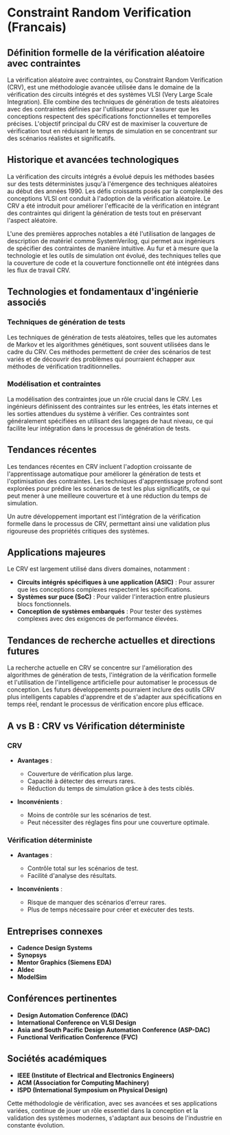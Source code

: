# Constraint Random Verification (Francais)

## Définition formelle de la vérification aléatoire avec contraintes

La vérification aléatoire avec contraintes, ou Constraint Random Verification (CRV), est une méthodologie avancée utilisée dans le domaine de la vérification des circuits intégrés et des systèmes VLSI (Very Large Scale Integration). Elle combine des techniques de génération de tests aléatoires avec des contraintes définies par l'utilisateur pour s'assurer que les conceptions respectent des spécifications fonctionnelles et temporelles précises. L'objectif principal du CRV est de maximiser la couverture de vérification tout en réduisant le temps de simulation en se concentrant sur des scénarios réalistes et significatifs.

## Historique et avancées technologiques

La vérification des circuits intégrés a évolué depuis les méthodes basées sur des tests déterministes jusqu'à l'émergence des techniques aléatoires au début des années 1990. Les défis croissants posés par la complexité des conceptions VLSI ont conduit à l'adoption de la vérification aléatoire. Le CRV a été introduit pour améliorer l'efficacité de la vérification en intégrant des contraintes qui dirigent la génération de tests tout en préservant l'aspect aléatoire.

L'une des premières approches notables a été l'utilisation de langages de description de matériel comme SystemVerilog, qui permet aux ingénieurs de spécifier des contraintes de manière intuitive. Au fur et à mesure que la technologie et les outils de simulation ont évolué, des techniques telles que la couverture de code et la couverture fonctionnelle ont été intégrées dans les flux de travail CRV.

## Technologies et fondamentaux d'ingénierie associés

### Techniques de génération de tests

Les techniques de génération de tests aléatoires, telles que les automates de Markov et les algorithmes génétiques, sont souvent utilisées dans le cadre du CRV. Ces méthodes permettent de créer des scénarios de test variés et de découvrir des problèmes qui pourraient échapper aux méthodes de vérification traditionnelles.

### Modélisation et contraintes

La modélisation des contraintes joue un rôle crucial dans le CRV. Les ingénieurs définissent des contraintes sur les entrées, les états internes et les sorties attendues du système à vérifier. Ces contraintes sont généralement spécifiées en utilisant des langages de haut niveau, ce qui facilite leur intégration dans le processus de génération de tests.

## Tendances récentes

Les tendances récentes en CRV incluent l'adoption croissante de l'apprentissage automatique pour améliorer la génération de tests et l'optimisation des contraintes. Les techniques d'apprentissage profond sont explorées pour prédire les scénarios de test les plus significatifs, ce qui peut mener à une meilleure couverture et à une réduction du temps de simulation.

Un autre développement important est l'intégration de la vérification formelle dans le processus de CRV, permettant ainsi une validation plus rigoureuse des propriétés critiques des systèmes.

## Applications majeures

Le CRV est largement utilisé dans divers domaines, notamment :

- **Circuits intégrés spécifiques à une application (ASIC)** : Pour assurer que les conceptions complexes respectent les spécifications.
- **Systèmes sur puce (SoC)** : Pour valider l'interaction entre plusieurs blocs fonctionnels.
- **Conception de systèmes embarqués** : Pour tester des systèmes complexes avec des exigences de performance élevées.

## Tendances de recherche actuelles et directions futures

La recherche actuelle en CRV se concentre sur l'amélioration des algorithmes de génération de tests, l'intégration de la vérification formelle et l'utilisation de l'intelligence artificielle pour automatiser le processus de conception. Les futurs développements pourraient inclure des outils CRV plus intelligents capables d'apprendre et de s'adapter aux spécifications en temps réel, rendant le processus de vérification encore plus efficace.

## A vs B : CRV vs Vérification déterministe

### CRV

- **Avantages** : 
  - Couverture de vérification plus large.
  - Capacité à détecter des erreurs rares.
  - Réduction du temps de simulation grâce à des tests ciblés.

- **Inconvénients** : 
  - Moins de contrôle sur les scénarios de test.
  - Peut nécessiter des réglages fins pour une couverture optimale.

### Vérification déterministe

- **Avantages** : 
  - Contrôle total sur les scénarios de test.
  - Facilité d'analyse des résultats.

- **Inconvénients** : 
  - Risque de manquer des scénarios d'erreur rares.
  - Plus de temps nécessaire pour créer et exécuter des tests.

## Entreprises connexes

- **Cadence Design Systems**
- **Synopsys**
- **Mentor Graphics (Siemens EDA)**
- **Aldec**
- **ModelSim**

## Conférences pertinentes

- **Design Automation Conference (DAC)**
- **International Conference on VLSI Design**
- **Asia and South Pacific Design Automation Conference (ASP-DAC)**
- **Functional Verification Conference (FVC)**

## Sociétés académiques

- **IEEE (Institute of Electrical and Electronics Engineers)**
- **ACM (Association for Computing Machinery)**
- **ISPD (International Symposium on Physical Design)**

Cette méthodologie de vérification, avec ses avancées et ses applications variées, continue de jouer un rôle essentiel dans la conception et la validation des systèmes modernes, s'adaptant aux besoins de l'industrie en constante évolution.